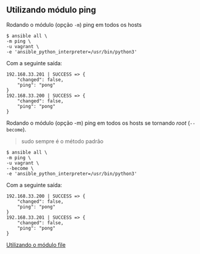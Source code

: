 ## Utilizando módulo ping

Rodando o módulo (opção `-m`) ping em todos os hosts

```shell
$ ansible all \
-m ping \
-u vagrant \
-e 'ansible_python_interpreter=/usr/bin/python3'
```

Com a seguinte saída:

```shell
192.168.33.201 | SUCCESS => {
    "changed": false, 
    "ping": "pong"
}
192.168.33.200 | SUCCESS => {
    "changed": false, 
    "ping": "pong"
}
```

Rodando o módulo (opção -m) ping em todos os hosts se tornando _root_ (`--become`).
> sudo sempre é o método padrão

```shell
$ ansible all \
-m ping \
-u vagrant \
--become \
-e 'ansible_python_interpreter=/usr/bin/python3'
```

Com a seguinte saída:

```shell
192.168.33.200 | SUCCESS => {
    "changed": false, 
    "ping": "pong"
}
192.168.33.201 | SUCCESS => {
    "changed": false, 
    "ping": "pong"
}
```

[Utilizando o módulo file](remote-commands.md)